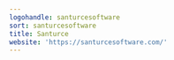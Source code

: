 ```yaml
---
logohandle: santurcesoftware
sort: santurcesoftware
title: Santurce
website: 'https://santurcesoftware.com/'
---
```

